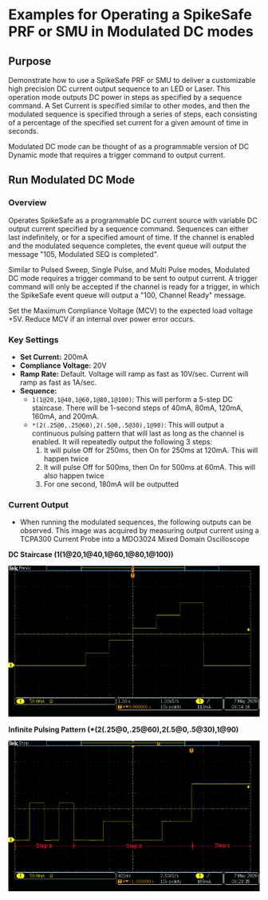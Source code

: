 # Examples for Operating a SpikeSafe PRF or SMU in Modulated DC modes

## **Purpose**
Demonstrate how to use a SpikeSafe PRF or SMU to deliver a customizable high precision DC current output sequence to an LED or Laser.  This operation mode outputs DC power in steps as specified by a sequence command. A Set Current is specified similar to other modes, and then the modulated sequence is specified through a series of steps, each consisting of a percentage of the specified set current for a given amount of time in seconds.

Modulated DC mode can be thought of as a programmable version of DC Dynamic mode that requires a trigger command to output current.

## **Run Modulated DC Mode**

### Overview 
Operates SpikeSafe as a programmable DC current source with variable DC output current specified by a sequence command. Sequences can either last indefinitely, or for a specified amount of time. If the channel is enabled and the modulated sequence completes, the event queue will output the message "105, Modulated SEQ is completed".

Similar to Pulsed Sweep, Single Pulse, and Multi Pulse modes, Modulated DC mode requires a trigger command to be sent to output current. A trigger command will only be accepted if the channel is ready for a trigger, in which the SpikeSafe event queue will output a "100, Channel Ready" message.

Set the Maximum Compliance Voltage (MCV) to the expected load voltage +5V. Reduce MCV if an internal over power error occurs. 

### Key Settings 
- **Set Current:** 200mA
- **Compliance Voltage:** 20V
- **Ramp Rate:** Default. Voltage will ramp as fast as 10V/sec. Current will ramp as fast as 1A/sec.
- **Sequence:**
    - `1(1@20,1@40,1@60,1@80,1@100)`: This will perform a 5-step DC staircase. There will be 1-second steps of 40mA, 80mA, 120mA, 160mA, and 200mA.
    - `*(2(.25@0,.25@60),2(.5@0,.5@30),1@90)`: This will output a continuous pulsing pattern that will last as long as the channel is enabled. It will repeatedly output the following 3 steps:
        1. It will pulse Off for 250ms, then On for 250ms at 120mA. This will happen twice
        2. It will pulse Off for 500ms, then On for 500ms at 60mA. This will also happen twice 
        3. For one second, 180mA will be outputted

### Current Output
- When running the modulated sequences, the following outputs can be observed. This image was acquired by measuring output current using a TCPA300 Current Probe into a MDO3024 Mixed Domain Oscilloscope

**DC Staircase (1(1@20,1@40,1@60,1@80,1@100))**

![](DC_staircase_sequence.png)

**Infinite Pulsing Pattern (*(2(.25@0,.25@60),2(.5@0,.5@30),1@90)**

![](pulsing_pattern_sequence.png)

